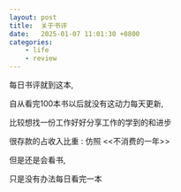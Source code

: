 ```yaml
---
layout: post
title:  关于书评
date:   2025-01-07 11:01:30 +0800
categories: 
    - life 
    - review
---
```


每日书评就到这本,

自从看完100本书以后就没有这动力每天更新,

比较想找一份工作好好分享工作的学到的和进步

很存款的占收入比重 : 仿照 <<不消费的一年>>

但是还是会看书,

只是没有办法每日看完一本
